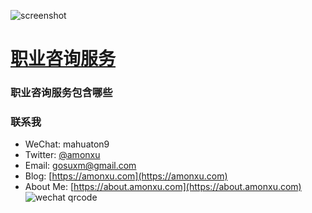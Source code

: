 ![screenshot](https://help.gegegugu.com/og.png)

# [职业咨询服务](https://help.gegegugu.com/)

### 职业咨询服务包含哪些

### 联系我

- WeChat: mahuaton9
- Twitter: [@amonxu](x.com/amonxu)
- Email: [gosuxm@gmail.com](mailto:gosuxm@gmail.com)
- Blog: [https://amonxu.com](https://amonxu.com)
- About Me: [https://about.amonxu.com](https://about.amonxu.com)
  ![wechat qrcode](https://about.amonxu.com/_next/image?url=%2Fimages%2Fme_qrcode.jpg&w=640&q=75)
